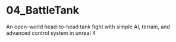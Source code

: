 # 04_BattleTank
An open-world head-to-head tank fight with simple AI, terrain, and advanced control system in unreal 4
